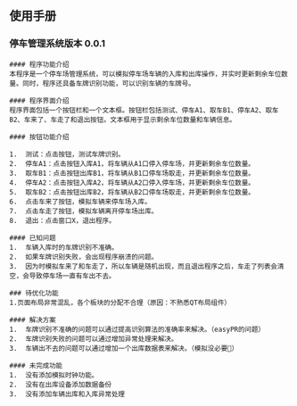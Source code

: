 ## 使用手册
  ### 停车管理系统版本 0.0.1
    #### 程序功能介绍
    本程序是一个停车场管理系统，可以模拟停车场车辆的入库和出库操作，并实时更新剩余车位数量。同时，程序还具备车牌识别功能，可以识别车辆的车牌号。

    #### 程序界面介绍
    程序界面包括一个按钮栏和一个文本框。按钮栏包括测试、停车A1、取车B1、停车A2、取车B2、车来了、车走了和退出按钮。文本框用于显示剩余车位数量和车辆信息。

    #### 按钮功能介绍

    1.  测试：点击按钮，测试车牌识别。
    2.  停车A1：点击按钮入库A1，将车辆从A1口停入停车场，并更新剩余车位数量。
    3.  取车B1：点击按钮出库B1，将车辆从B1口停车场取走，并更新剩余车位数量。
    4.  停车A2：点击按钮入库A2，将车辆从A2口停入停车场，并更新剩余车位数量。
    5.  取车B2：点击按钮出库B2，将车辆从B2口停车场取走，并更新剩余车位数量。
    6.  点击车来了按钮，模拟车辆来停车场入库。
    7.  点击车走了按钮，模拟车辆离开停车场出库。
    8.  退出：点击窗口X，退出程序。

    #### 已知问题
    1.  车辆入库时的车牌识别不准确。
    2.  如果车牌识别失败，会出现程序崩溃的问题。
    3.  因为时模拟车来了和车走了，所以车辆是随机出现，而且退出程序之后，车走了列表会清空，会导致停车场一直有车出不去。

    ### 待优化功能
    1.页面布局非常混乱，各个板块的分配不合理（原因：不熟悉QT布局组件）

    #### 解决方案
    1.  车牌识别不准确的问题可以通过提高识别算法的准确率来解决。（easyPR的问题）
    2.  车牌识别失败的问题可以通过增加异常处理来解决。
    3.  车辆出不去的问题可以通过增加一个出库数据表来解决。（模拟没必要👻）

    #### 未完成功能
    1.  没有添加模拟时钟功能。
    2.  没有在出库设备添加数据备份
    3.  没有添加车辆出库和入库异常处理
